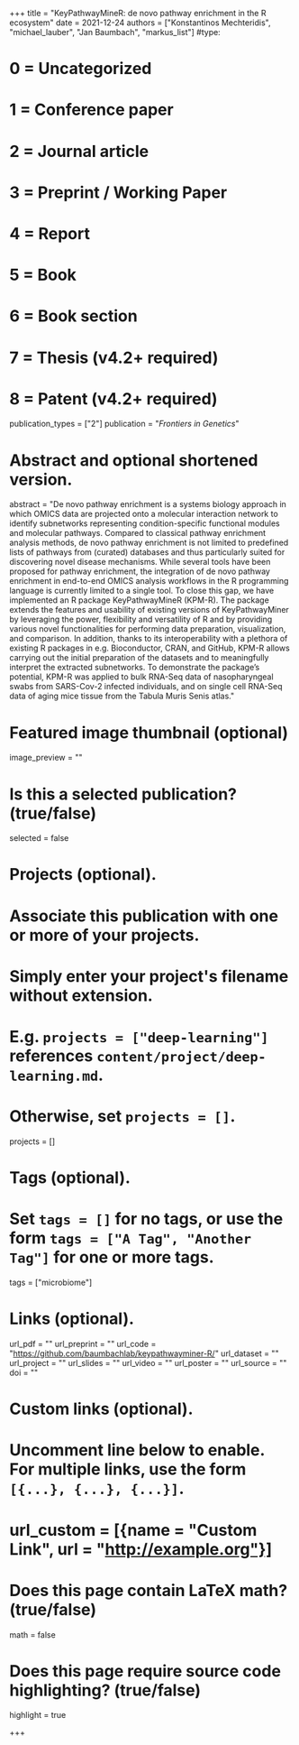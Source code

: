 +++
title = "KeyPathwayMineR: de novo pathway enrichment in the R ecosystem"
date = 2021-12-24
authors = ["Konstantinos Mechteridis", "michael_lauber", "Jan Baumbach", "markus_list"]
#type:
#    0 = Uncategorized
#    1 = Conference paper
#    2 = Journal article
#    3 = Preprint / Working Paper
#    4 = Report
#    5 = Book
#    6 = Book section
#    7 = Thesis (v4.2+ required)
#    8 = Patent (v4.2+ required)
publication_types = ["2"]
publication = "*Frontiers in Genetics*"

# Abstract and optional shortened version.
abstract = "De novo pathway enrichment is a systems biology approach in which OMICS data are projected onto a molecular interaction network to identify subnetworks representing condition-specific functional modules and molecular pathways. Compared to classical pathway enrichment analysis methods, de novo pathway enrichment is not limited to predefined lists of pathways from (curated) databases and thus particularly suited for discovering novel disease mechanisms. While several tools have been proposed for pathway enrichment, the integration of de novo pathway enrichment in end-to-end OMICS analysis workflows in the R programming language is currently limited to a single tool. To close this gap, we have implemented an R package KeyPathwayMineR (KPM-R). The package extends the features and usability of existing versions of KeyPathwayMiner by leveraging the power, flexibility and versatility of R and by providing various novel functionalities for performing data preparation, visualization, and comparison. In addition, thanks to its interoperability with a plethora of existing R packages in e.g. Bioconductor, CRAN, and GitHub, KPM-R allows carrying out the initial preparation of the datasets and to meaningfully interpret the extracted subnetworks. To demonstrate the package’s potential, KPM-R was applied to bulk RNA-Seq data of nasopharyngeal swabs from SARS-Cov-2 infected individuals, and on single cell RNA-Seq data of aging mice tissue from the Tabula Muris Senis atlas."

# Featured image thumbnail (optional)
image_preview = ""

# Is this a selected publication? (true/false)
selected = false

# Projects (optional).
#   Associate this publication with one or more of your projects.
#   Simply enter your project's filename without extension.
#   E.g. `projects = ["deep-learning"]` references `content/project/deep-learning.md`.
#   Otherwise, set `projects = []`.
projects = []

# Tags (optional).
#   Set `tags = []` for no tags, or use the form `tags = ["A Tag", "Another Tag"]` for one or more tags.
tags = ["microbiome"]

# Links (optional).
url_pdf = ""
url_preprint = ""
url_code = "https://github.com/baumbachlab/keypathwayminer-R/"
url_dataset = ""
url_project = ""
url_slides = ""
url_video = ""
url_poster = ""
url_source = ""
doi = ""

# Custom links (optional).
#   Uncomment line below to enable. For multiple links, use the form `[{...}, {...}, {...}]`.
# url_custom = [{name = "Custom Link", url = "http://example.org"}]

# Does this page contain LaTeX math? (true/false)
math = false

# Does this page require source code highlighting? (true/false)
highlight = true

+++
